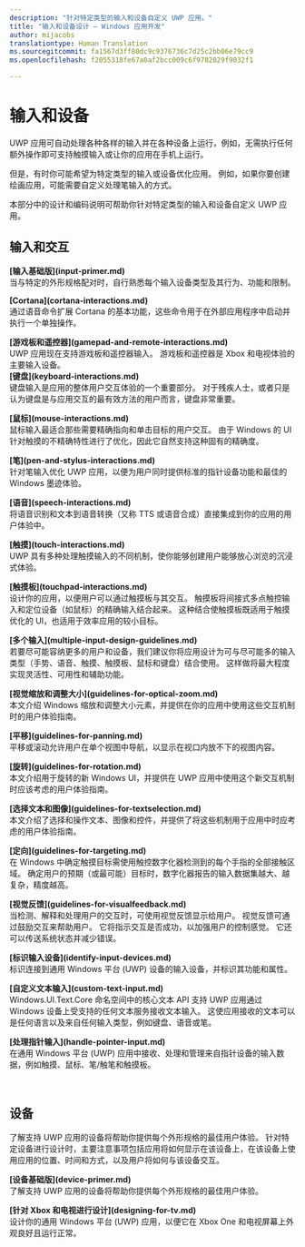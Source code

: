 ```yaml
---
description: "针对特定类型的输入和设备自定义 UWP 应用。"
title: "输入和设备设计 – Windows 应用开发"
author: mijacobs
translationtype: Human Translation
ms.sourcegitcommit: fa1567d3ff80dc9c9376736c7d25c2bb06e79cc9
ms.openlocfilehash: f2055318fe67a0af2bcc009c6f9782029f9032f1

---
```


<link rel="stylesheet" href="https://az835927.vo.msecnd.net/sites/uwp/Resources/css/custom.css"> 

# 输入和设备

UWP 应用可自动处理各种各样的输入并在各种设备上运行，例如，无需执行任何额外操作即可支持触摸输入或让你的应用在手机上运行。 

但是，有时你可能希望为特定类型的输入或设备优化应用。 例如，如果你要创建绘画应用，可能需要自定义处理笔输入的方式。 

本部分中的设计和编码说明可帮助你针对特定类型的输入和设备自定义 UWP 应用。 

## 输入和交互

<div class="side-by-side">
<div class="side-by-side-content">
  <div class="side-by-side-content-left">
<p><b>[输入基础版](input-primer.md)</b><br/> 当与特定的外形规格配对时，自行熟悉每个输入设备类型及其行为、功能和限制。   
</p>
  </div>
  <div class="side-by-side-content-right">
<p><b>[Cortana](cortana-interactions.md) </b><br/> 通过语音命令扩展 Cortana 的基本功能，这些命令用于在外部应用程序中启动并执行一个单独操作。   
</p>
  </div>
</div>
</div>

<div class="side-by-side">
<div class="side-by-side-content">
  <div class="side-by-side-content-left">
<b>[游戏板和遥控器](gamepad-and-remote-interactions.md)</b><br/>UWP 应用现在支持游戏板和遥控器输入。 游戏板和遥控器是 Xbox 和电视体验的主要输入设备。  
  </div>
  <div class="side-by-side-content-right">
<b>[键盘](keyboard-interactions.md)</b><br/>键盘输入是应用的整体用户交互体验的一个重要部分。 对于残疾人士，或者只是认为键盘是与应用交互的最有效方法的用户而言，键盘非常重要。  
  </div>
</div>
</div>
<div class="side-by-side">
<div class="side-by-side-content">
  <div class="side-by-side-content-left">
<p><b>[鼠标](mouse-interactions.md)</b><br/>鼠标输入最适合那些需要精确指向和单击目标的用户交互。 由于 Windows 的 UI 针对触摸的不精确特性进行了优化，因此它自然支持这种固有的精确度。
</p>
  </div>
  <div class="side-by-side-content-right">
<p><b>[笔](pen-and-stylus-interactions.md)</b><br/>针对笔输入优化 UWP 应用，以便为用户同时提供标准的指针设备功能和最佳的 Windows 墨迹体验。   
</p>
  </div>
</div>
</div>

<div class="side-by-side">
<div class="side-by-side-content">
  <div class="side-by-side-content-left">
<p><b>[语音](speech-interactions.md)</b><br/>将语音识别和文本到语音转换（又称 TTS 或语音合成）直接集成到你的应用的用户体验中。
</p>
  </div>
  <div class="side-by-side-content-right">
<p><b>[触摸](touch-interactions.md)</b><br/>UWP 具有多种处理触摸输入的不同机制，使你能够创建用户能够放心浏览的沉浸式体验。
</p>
  </div>
</div>
</div>

<div class="side-by-side">
<div class="side-by-side-content">
  <div class="side-by-side-content-left">
<p><b>[触摸板](touchpad-interactions.md)  </b><br/>设计你的应用，以便用户可以通过触摸板与其交互。 触摸板将间接式多点触控输入和定位设备（如鼠标）的精确输入结合起来。 这种结合使触摸板既适用于触摸优化的 UI，也适用于效率应用的较小目标。
</p>
  </div>
  <div class="side-by-side-content-right">
<p><b>[多个输入](multiple-input-design-guidelines.md)  </b><br/>若要尽可能容纳更多的用户和设备，我们建议你将应用设计为可与尽可能多的输入类型（手势、语音、触摸、触摸板、鼠标和键盘）结合使用。 这样做将最大程度实现灵活性、可用性和辅助功能。
</p>
  </div>
</div>
</div>

<div class="side-by-side">
<div class="side-by-side-content">
  <div class="side-by-side-content-left">
<p><b>[视觉缩放和调整大小](guidelines-for-optical-zoom.md)</b><br/>本文介绍 Windows 缩放和调整大小元素，并提供在你的应用中使用这些交互机制时的用户体验指南。
</p>
  </div>
  <div class="side-by-side-content-right">
<p><b>[平移](guidelines-for-panning.md)</b><br/>平移或滚动允许用户在单个视图中导航，以显示在视口内放不下的视图内容。  
</p>
  </div>
</div>
</div>

<div class="side-by-side">
<div class="side-by-side-content">
  <div class="side-by-side-content-left">
<p><b>[旋转](guidelines-for-rotation.md)</b><br/> 本文介绍用于旋转的新 Windows UI，并提供在 UWP 应用中使用这个新交互机制时应该考虑的用户体验指南。
</p>
  </div>
  <div class="side-by-side-content-right">
<p><b>[选择文本和图像](guidelines-for-textselection.md)</b><br/>本文介绍了选择和操作文本、图像和控件，并提供了将这些机制用于应用中时应考虑的用户体验指南。
</p>
  </div>
</div>
</div>

<div class="side-by-side">
<div class="side-by-side-content">
  <div class="side-by-side-content-left">
<p><b>[定向](guidelines-for-targeting.md)</b><br/>在 Windows 中确定触摸目标需使用触控数字化器检测到的每个手指的全部接触区域。 确定用户的预期（或最可能）目标时，数字化器报告的输入数据集越大、越复杂，精度越高。
</p>
  </div>
  <div class="side-by-side-content-right">
<p><b>[视觉反馈](guidelines-for-visualfeedback.md)</b><br/>当检测、解释和处理用户的交互时，可使用视觉反馈显示给用户。 视觉反馈可通过鼓励交互来帮助用户。 它将指示交互是否成功，以加强用户的控制感觉。 它还可以传送系统状态并减少错误。  
</p>
  </div>
</div>
</div>

<div class="side-by-side">
<div class="side-by-side-content">
  <div class="side-by-side-content-left">
<p><b>[标识输入设备](identify-input-devices.md)</b><br/>标识连接到通用 Windows 平台 (UWP) 设备的输入设备，并标识其功能和属性。 
</p>
  </div>
  <div class="side-by-side-content-right">
<p><b>[自定义文本输入](custom-text-input.md)</b><br/>Windows.UI.Text.Core 命名空间中的核心文本 API 支持 UWP 应用通过 Windows 设备上受支持的任何文本服务接收文本输入。 这使应用接收的文本可以是任何语言以及来自任何输入类型，例如键盘、语音或笔。
</p>
  </div>
</div>
</div>

<div class="side-by-side">
<div class="side-by-side-content">
  <div class="side-by-side-content-left">
<p><b>[处理指针输入](handle-pointer-input.md)</b><br/>在通用 Windows 平台 (UWP) 应用中接收、处理和管理来自指针设备的输入数据，例如触摸、鼠标、笔/触笔和触摸板。
</p>
  </div>
  <div class="side-by-side-content-right">
<p><b></b><br/>   
</p>
  </div>
</div>
</div>


## 设备

了解支持 UWP 应用的设备将帮助你提供每个外形规格的最佳用户体验。 针对特定设备进行设计时，主要注意事项包括应用将如何显示在该设备上，在该设备上使用应用的位置、时间和方式，以及用户将如何与该设备交互。

<div class="side-by-side">
<div class="side-by-side-content">
  <div class="side-by-side-content-left">
<p><b>[设备基础版](device-primer.md)</b><br/>了解支持 UWP 应用的设备将帮助你提供每个外形规格的最佳用户体验。 
</p>
  </div>
  <div class="side-by-side-content-right">
<p><b>[针对 Xbox 和电视进行设计](designing-for-tv.md)</b><br/>设计你的通用 Windows 平台 (UWP) 应用，以便它在 Xbox One 和电视屏幕上外观良好且运行正常。
</p>
  </div>
</div>
</div>




<!--HONumber=Jul16_HO1-->


